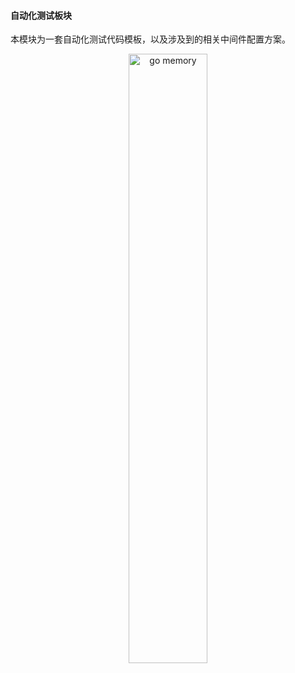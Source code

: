 
#### 自动化测试板块
本模块为一套自动化测试代码模板，以及涉及到的相关中间件配置方案。
<div align="center"><img src="images/task_article.jpg" style="width:50%;height:50%;" alt="go memory"></div>
